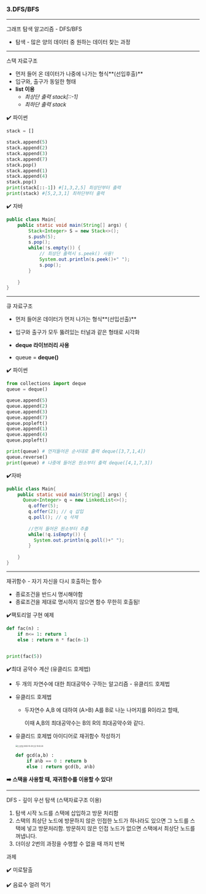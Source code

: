 ### 3.DFS/BFS

---

그래프 탐색 알고리즘 - DFS/BFS

- 탐색 - 많은 양의 데이터 중 원하는 데이터 찾는 과정

---

스택 자료구조

- 먼저 들어 온 데이터가 나중에 나가는 형식**(선입후출)** 
- 입구와, 출구가 동일한 형태
- **list 이용**
  - *최상단 출력 stack[::-1]*
  - *최하단 출력 stack*

✔️ 파이썬

~~~python
stack = []

stack.append(5)
stack.append(2)
stack.append(3)
stack.append(7)
stack.pop()
stack.append(1)
stack.append(4)
stack.pop()
print(stack[::-1]) #[1,3,2,5] 최상단부터 출력
print(stack) #[5,2,3,1] 최하단부터 출력
~~~

✔️ 자바

~~~java
public class Main{
  	public static void main(String[] args) {
      	Stack<Integer> S = new Stack<>();
      	s.push(5);
        s.pop();
      	while(!s.empty()) {
          	// 최상단 출력시 s.peek() 사용!
          	System.out.println(s.peek()+" ");
          	s.pop();
        }
      
    }
}
~~~

---

큐 자료구조

- 먼저 들어온 데이터가 먼저 나가는 형식**(선입선출)**
- 입구와 출구가 모두 뚫려있는 터널과 같은 형태로 시각화

- **deque 라이브러리 사용**
- queue = **deque()**

✔️ 파이썬

~~~python
from collections import deque
queue = deque()

queue.append(5)
queue.append(2)
queue.append(3)
queue.append(7)
queue.popleft()
queue.append(1)
queue.append(4)
queue.popleft()

print(queue) # 먼저들어온 순서대로 출력 deque([3,7,1,4])
queue.reverse()
print(queue) # 나중에 들어온 원소부터 출력 deque([4,1,7,3])
~~~

✔️자바

~~~java
public class Main{
  	public static void main(String[] args) {
      Queue<Integer> q = new LinkedList<>();
      	q.offer(5);
        q.offer(2); // q 삽입
        q.poll(); // q 삭제
        
        //먼저 들어온 원소부터 추출
      	while(!q.isEmpty()) {
          System.out.println(q.poll()+" ");
        }
       
    }
}
~~~



---

재귀함수 - 자기 자신을 다시 호출하는 함수

- 종료조건을 반드시 명시해야함 
- 종료조건을 제대로 명시하지 않으면 함수 무한히 호출됨!



✔️팩토리얼 구현 예제

~~~python
def fac(n) :
    if n<= 1: return 1
    else : return n * fac(n-1)
    

print(fac(5))
~~~



✔️최대 공약수 계산 (유클리드 호제법)

- 두 개의 자연수에 대한 최대공약수 구하는 알고리즘 - 유클리드 호제법

- 유클리드 호제법

  - 두자연수 A,B 에 대하여 (A>B) A를 B로 나눈 나머지를 R이라고 할때, 

    이때 A,B의 최대공약수는 B의 R의 최대공약수와 같다.

- 유클리드 호제법 아이디어로 재귀함수 작성하기

  <img src="/Users/kim-yuna/Library/Application Support/typora-user-images/스크린샷 2020-10-29 오후 10.02.26.png" alt="스크린샷 2020-10-29 오후 10.02.26" style="zoom:30%;" />

  ~~~python
  def gcd(a,b) :
      if a%b == 0 : return b
      else : return gcd(b, a%b)
  ~~~

**➡️ 스택을 사용할 때, 재귀함수를 이용할 수 있다!**

---

DFS - 깊이 우선 탐색 (스택자료구조 이용)

1. 탐색 시작 노드를 스택에 삽입하고 방문 처리함
2. 스택의 최상단 노드에 방문하지 않은 인접한 노드가 하나라도 있으면 그 노드를 스택에 넣고 방문처리함. 방문하지 않은 인접 노드가 없으면 스택에서 최상단 노드를 꺼냅니다.
3. 더이상 2번의 과정을 수행할 수 없을 때 까지 반복





과제 

✔️ 미로탈출

✔️ 음료수 얼려 먹기